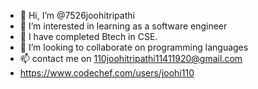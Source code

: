 - 👋 Hi, I’m @7526joohitripathi
- 👀 I’m interested in learning as a software engineer
- 🌱 I have completed Btech in CSE.
- 💞️ I’m looking to collaborate on programming languages
- 📫 contact me on 110joohitripathi11411920@gmail.com
- https://www.codechef.com/users/joohi110

<!---
7526joohi/7526joohi is a ✨ special ✨ repository because its `README.md` (this file) appears on your GitHub profile.
You can click the Preview link to take a look at your changes.
--->
